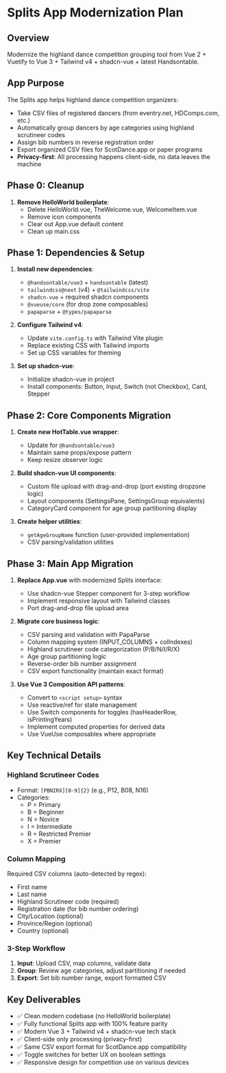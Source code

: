 # Splits App Modernization Plan

## Overview
Modernize the highland dance competition grouping tool from Vue 2 + Vuetify to Vue 3 + Tailwind v4 + shadcn-vue + latest Handsontable.

## App Purpose
The Splits app helps highland dance competition organizers:
- Take CSV files of registered dancers (from eventry.net, HDComps.com, etc.)
- Automatically group dancers by age categories using highland scrutineer codes
- Assign bib numbers in reverse registration order
- Export organized CSV files for ScotDance.app or paper programs
- **Privacy-first**: All processing happens client-side, no data leaves the machine

## Phase 0: Cleanup
1. **Remove HelloWorld boilerplate**:
   - Delete HelloWorld.vue, TheWelcome.vue, WelcomeItem.vue
   - Remove icon components
   - Clear out App.vue default content
   - Clean up main.css

## Phase 1: Dependencies & Setup
1. **Install new dependencies**:
   - `@handsontable/vue3` + `handsontable` (latest)
   - `tailwindcss@next` (v4) + `@tailwindcss/vite`
   - `shadcn-vue` + required shadcn components
   - `@vueuse/core` (for drop zone composables)
   - `papaparse` + `@types/papaparse`

2. **Configure Tailwind v4**:
   - Update `vite.config.ts` with Tailwind Vite plugin
   - Replace existing CSS with Tailwind imports
   - Set up CSS variables for theming

3. **Set up shadcn-vue**:
   - Initialize shadcn-vue in project
   - Install components: Button, Input, Switch (not Checkbox), Card, Stepper

## Phase 2: Core Components Migration
1. **Create new HotTable.vue wrapper**:
   - Update for `@handsontable/vue3`
   - Maintain same props/expose pattern
   - Keep resize observer logic

2. **Build shadcn-vue UI components**:
   - Custom file upload with drag-and-drop (port existing dropzone logic)
   - Layout components (SettingsPane, SettingsGroup equivalents)
   - CategoryCard component for age group partitioning display

3. **Create helper utilities**:
   - `getAgeGroupName` function (user-provided implementation)
   - CSV parsing/validation utilities

## Phase 3: Main App Migration
1. **Replace App.vue** with modernized Splits interface:
   - Use shadcn-vue Stepper component for 3-step workflow
   - Implement responsive layout with Tailwind classes
   - Port drag-and-drop file upload area

2. **Migrate core business logic**:
   - CSV parsing and validation with PapaParse
   - Column mapping system (INPUT_COLUMNS + colIndexes)
   - Highland scrutineer code categorization (P/B/N/I/R/X)
   - Age group partitioning logic
   - Reverse-order bib number assignment
   - CSV export functionality (maintain exact format)

3. **Use Vue 3 Composition API patterns**:
   - Convert to `<script setup>` syntax
   - Use reactive/ref for state management
   - Use Switch components for toggles (hasHeaderRow, isPrintingYears)
   - Implement computed properties for derived data
   - Use VueUse composables where appropriate

## Key Technical Details

### Highland Scrutineer Codes
- Format: `[PBNIRX][0-9]{2}` (e.g., P12, B08, N16)
- Categories:
  - P = Primary
  - B = Beginner  
  - N = Novice
  - I = Intermediate
  - R = Restricted Premier
  - X = Premier

### Column Mapping
Required CSV columns (auto-detected by regex):
- First name
- Last name
- Highland Scrutineer code (required)
- Registration date (for bib number ordering)
- City/Location (optional)
- Province/Region (optional)
- Country (optional)

### 3-Step Workflow
1. **Input**: Upload CSV, map columns, validate data
2. **Group**: Review age categories, adjust partitioning if needed
3. **Export**: Set bib number range, export formatted CSV

## Key Deliverables
- ✅ Clean modern codebase (no HelloWorld boilerplate)
- ✅ Fully functional Splits app with 100% feature parity
- ✅ Modern Vue 3 + Tailwind v4 + shadcn-vue tech stack
- ✅ Client-side only processing (privacy-first)
- ✅ Same CSV export format for ScotDance.app compatibility
- ✅ Toggle switches for better UX on boolean settings
- ✅ Responsive design for competition use on various devices